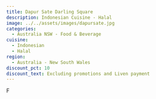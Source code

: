 ```yaml
---
title: Dapur Sate Darling Square
description: Indonesian Cuisine - Halal
image: ../../assets/images/dapursate.jpg
categories:
  - Australia NSW - Food & Beverage
cuisine:
  - Indonesian
  - Halal
region:
  - Australia - New South Wales
discount_pct: 10
discount_text: Excluding promotions and Liven payment
---
```

F

